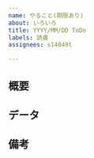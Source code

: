 ```yaml
---
name: やること(期限あり)
about: いろいろ
title: YYYY/MM/DD ToDo
labels: 読書
assignees: s14049t

---
```


## 概要  

## データ  

## 備考

